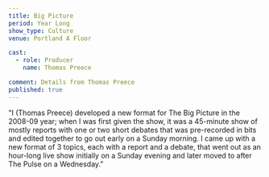 ```yaml
---
title: Big Picture
period: Year Long
show_type: Culture
venue: Portland A Floor

cast:
  - role: Producer
    name: Thomas Preece

comment: Details from Thomas Preece
published: true
---
```


"I (Thomas Preece) developed a new format for The Big Picture in the 2008-09 year; when I was first given the show, it was a 45-minute show of mostly reports with one or two short debates that was pre-recorded in bits and edited together to go out early on a Sunday morning. I came up with a new format of 3 topics, each with a report and a debate, that went out as an hour-long live show initially on a Sunday evening and later moved to after The Pulse on a Wednesday."
